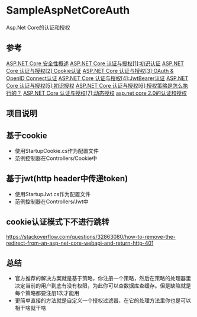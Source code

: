 # SampleAspNetCoreAuth
Asp.Net Core的认证和授权

## 参考
[ASP.NET Core 安全性概述](https://docs.microsoft.com/zh-cn/aspnet/core/security/)
[ASP.NET Core 认证与授权[1]:初识认证](https://www.cnblogs.com/RainingNight/archive/2017/09/26/7512903.html)
[ASP.NET Core 认证与授权[2]:Cookie认证](https://www.cnblogs.com/RainingNight/p/cookie-authentication-in-asp-net-core.html)
[ASP.NET Core 认证与授权[3]:OAuth & OpenID Connect认证](https://www.cnblogs.com/RainingNight/p/oidc-authentication-in-asp-net-core.html)
[ASP.NET Core 认证与授权[4]:JwtBearer认证](https://www.cnblogs.com/RainingNight/p/jwtbearer-authentication-in-asp-net-core.html)
[ASP.NET Core 认证与授权[5]:初识授权](https://www.cnblogs.com/RainingNight/p/authorization-in-asp-net-core.html)
[ASP.NET Core 认证与授权[6]:授权策略是怎么执行的？](https://www.cnblogs.com/RainingNight/p/authorize-how-to-work-in-asp-net-core.html)
[ASP.NET Core 认证与授权[7]:动态授权](https://www.cnblogs.com/RainingNight/p/dynamic-authorization-in-asp-net-core.html)
[asp.net core 2.0的认证和授权](https://www.cnblogs.com/axzxs2001/p/7482771.html)

## 项目说明

## 基于cookie
* 使用StartupCookie.cs作为配置文件
* 范例控制器在Controllers/Cookie中

## 基于jwt(http header中传递token)
* 使用StartupJwt.cs作为配置文件
* 范例控制器在Controllers/Jwt中

## cookie认证模式下不进行跳转
https://stackoverflow.com/questions/32863080/how-to-remove-the-redirect-from-an-asp-net-core-webapi-and-return-http-401

## 总结
* 官方推荐的解决方案就是基于策略，你注册一个策略，然后在策略的处理器里决定当前的用户到底有没有权限，为此你可以查数据库查缓存。但是缺陷就是每个策略都要注册1次才能用
* 更简单直接的方法就是自定义一个授权过滤器，在它的处理方法里你也是可以相干啥就干啥